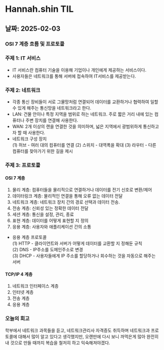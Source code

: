 # Hannah.shin TIL

## 날짜: 2025-02-03

### OSI 7 계층 흐름 및 프로토콜
### 주제 1: IT 서비스
- IT 서비스란 컴퓨터 기술을 이용해 기업이나 개인에게 제공하는 서비스이다.
- 사용자들은 네트워크를 통해 서버에 접속하여 IT서비스를 제공받는다.

### 주제 2: 네트워크
- 각종 통신 장비들이 서로 그물망처럼 연결되어 데이터를 교환하거나 협력하여 일할 수 있게 해주는 통신망을 네트워크라고 한다.
- LAN: 건물 안이나 특정 지역을 범위로 하는 네트워크. 주로 짧은 거리 내에 있는 컴퓨터나 주변 장치를 연결해 사용한다.
- WAN: 2개 이상의 랜을 연결한 것을 의미하며, 넓은 지역에서 광범위하게 통신하고자 할 때 사용한다.
- 네트워크 구성 장치</br>
    (1) 허브 - 여러 대의 컴퓨터를 연결
    (2) 스위치 - 대역폭을 확대
    (3) 라우터 - 다른 컴퓨터를 찾아가기 위한 길을 제시

### 주제 3: 프로토콜
#### OSI 7 계층
1. 물리 계층: 컴퓨터들을 물리적으로 연결하거나 데이터를 전기 신호로 변환/제어
2. 데이터링크 계층: 물리적인 연결을 통해 오류 없는 데이터 전달
3. 네트워크 계층: 네트워크 장치 간의 경로 선택과 데이터 전송.
4. 전송 계층: 신뢰성 있는 정확한 데이터 전달
5. 세션 계층: 통신을 설정, 관리, 종료
6. 표현 계층: 데이터를 어떻게 표현할 지 정의
7. 응용 계층: 사용자와 애플리케이션 간의 소통

- 응용 계층 프로토콜</br>
    (1) HTTP - 클라이언트와 서버가 어떻게 데이터를 교환할 지 정해둔 규칙</br>
    (2) DNS - IP주소를 도메인주소로 변경</br>
    (3) DHCP - 사용자들에게 IP 주소를 할당하거나 회수하는 것을 자동으로 해주는 서버</br>

#### TCP/IP 4 계층
1. 네트워크 인터페이스 계층
2. 인터넷 계층
3. 전송 계층
4. 응용 계층

### 오늘의 회고
학부에서 네트워크 과목들을 듣고, 네트워크관리사 자격증도 취득하며 네트워크과 프로토콜에 대해서 많이 알고 있다고 생각했지만, 오랜만에 다시 보니 까먹은게 많아 완전히 내 것으로 만들 때까지 복습을 철저히 하고 익숙해져야겠다.
